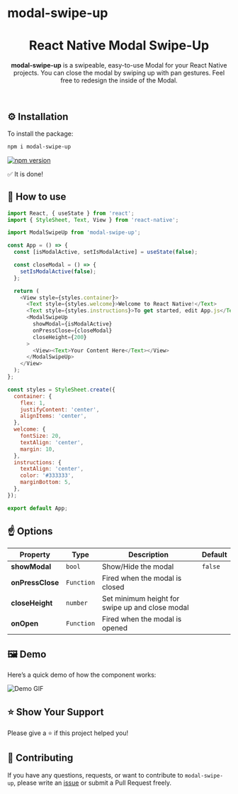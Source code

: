 # modal-swipe-up

<div align="center">

<h1>React Native Modal Swipe-Up</h1>

**modal-swipe-up** is a swipeable, easy-to-use Modal for your React Native projects. You can close the modal by swiping up with pan gestures. Feel free to redesign the inside of the Modal.

</div>

<br/>

## ⚙️ Installation

To install the package:

```bash
npm i modal-swipe-up
```

[![npm version](https://badge.fury.io/js/modal-swipe-up.svg)](https://badge.fury.io/js/modal-swipe-up)

✅ It is done!

## 🚀 How to use

```javascript
import React, { useState } from 'react';
import { StyleSheet, Text, View } from 'react-native';

import ModalSwipeUp from 'modal-swipe-up';

const App = () => {
  const [isModalActive, setIsModalActive] = useState(false);

  const closeModal = () => {
    setIsModalActive(false);
  };

  return (
    <View style={styles.container}>
      <Text style={styles.welcome}>Welcome to React Native!</Text>
      <Text style={styles.instructions}>To get started, edit App.js</Text>
      <ModalSwipeUp
        showModal={isModalActive}
        onPressClose={closeModal}
        closeHeight={200}
      >
        <View><Text>Your Content Here</Text></View>
      </ModalSwipeUp>
    </View>
  );
};

const styles = StyleSheet.create({
  container: {
    flex: 1,
    justifyContent: 'center',
    alignItems: 'center',
  },
  welcome: {
    fontSize: 20,
    textAlign: 'center',
    margin: 10,
  },
  instructions: {
    textAlign: 'center',
    color: '#333333',
    marginBottom: 5,
  },
});

export default App;
```

## ☝️ Options

| Property               | Type       | Description                                                 | Default |
| ----------------------- | ---------- | ----------------------------------------------------------- | ------- |
| **showModal**           | `bool`     | Show/Hide the modal                                         | `false` |
| **onPressClose**        | `Function` | Fired when the modal is closed                              |         |
| **closeHeight**         | `number`   | Set minimum height for swipe up and close modal             |         |
| **onOpen**              | `Function` | Fired when the modal is opened                              |         |

## 🖼️ Demo

Here’s a quick demo of how the component works:

![Demo GIF](https://github.com/raouldandresy/gif/blob/main/swipe-up-modal.gif)

## ⭐️ Show Your Support

Please give a ⭐️ if this project helped you!

## 👏 Contributing

If you have any questions, requests, or want to contribute to `modal-swipe-up`, please write an [issue](https://github.com/raouldandresy/modal-swipe-up/issues) or submit a Pull Request freely.

